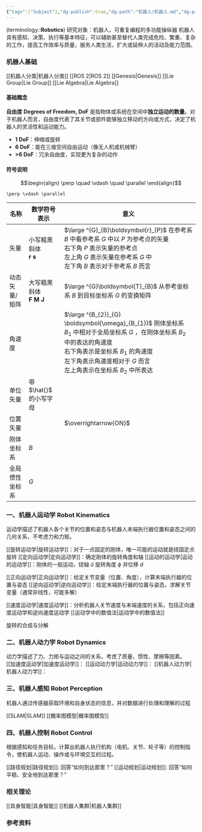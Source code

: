 ```yaml
---
{"tags":["Subject"],"dg-publish":true,"dg-path":"机器人/机器人.md","dg-pinned":true,"permalink":"/机器人/机器人/","pinned":true,"dgPassFrontmatter":true,"noteIcon":"","created":"2024-08-26T22:44:41.000+08:00","updated":"2025-07-15T22:01:54.221+08:00"}
---
```



(terminology::**Robotics**)  研究对象：机器人，可重复编程的多功能操纵器
机器人具有感知、决策、执行等基本特征，可以辅助甚至替代人类完成危险、繁重、复杂的工作，提高工作效率与质量，服务人类生活，扩大或延伸人的活动及能力范围。

### 机器人基础
[[机器人分类\|机器人分类]]
[[ROS 2\|ROS 2]]  [[Genesis\|Genesis]]
[[Lie Group\|Lie Group]]    [[Lie Algebra\|Lie Algebra]]


#### 基础概念
**自由度**    **Degrees of Freedom, DoF**
是指物体或系统在空间中**独立运动的数量**。对于机器人而言，自由度代表了其关节或部件能够独立移动的方向或方式，决定了机器人的灵活性和运动能力。
- **1 DoF**：伸缩或旋转
- **6 DoF**：能在三维空间自由运动（像无人机或机械臂）
- **>6 DoF**：冗余自由度，实现更为复杂的动作

#### 符号说明
$$\begin{align}
\perp \quad  \vdash \quad \parallel 
\end{align}$$
```
\perp \vdash \parallel 
```


| 名称      | 数学符号表示                                                        | 意义                                                                                                                                                                                   |
| ------- | ------------------------------------------------------------- | ------------------------------------------------------------------------------------------------------------------------------------------------------------------------------------ |
| 矢量      | 小写粗黑斜体<br>$\boldsymbol{r}\; \boldsymbol{s}$                   | $\large  ^{G}_{B}\boldsymbol{r}_{P}$   在参考系 $B$ 中看参考系 $G$ 中以 $P$ 为参考点的矢量<br>右下角 $P$ 表示矢量的参考点<br>左上角 $G$ 表示矢量在参考系 $G$ 中<br>左下角 $B$ 表示对于参考系 $B$ 而言                                     |
| 动态矢量/矩阵 | 大写粗黑斜体<br>$\boldsymbol{F}\; \boldsymbol{M}\;  \boldsymbol{J}$ | $\large  ^{G}\boldsymbol{T}_{B}$    从参考坐标系 $B$ 到目标坐标系 $G$ 的变换矩阵                                                                                                                      |
| 角速度     |                                                               | $\large  ^{B_{2}}_{G} \boldsymbol{\omega}_{B_{1}}$    刚体坐标系 $B_{1}$ 中相对于全局坐标系 $G$ ，在刚体坐标系 $B_{2}$ 中的表达的角速度<br>右下角表示是坐标系 $B_{1}$ 的角速度<br>左下角表示角速度相对于 $G$ 而言<br>左上角表示在坐标系 $B_{2}$ 中所表达 |
| 单位矢量    | 带  $\hat{}$  的小写字母                                            |                                                                                                                                                                                      |
| 位置矢量    |                                                               | $\overrightarrow{ON}$                                                                                                                                                                |
| 刚体坐标系   | $B$                                                           |                                                                                                                                                                                      |
| 全局惯性坐标系 | $G$                                                           |                                                                                                                                                                                      |

### 一、机器人运动学 Robot Kinematics
运动学描述了机器人各个关节的位置和姿态与机器人末端执行器位置和姿态之间的几何关系，不考虑力和力矩。

[[旋转运动学\|旋转运动学]]：对于一点固定的刚体，唯一可能的运动就是绕固定点旋转
[[定向运动学\|定向运动学]]：确定刚体的旋转角度和轴
[[运动的运动学\|运动的运动学]]：刚体的一般运动，绕轴 $\hat{u}$ 旋转角度 $\phi$ 并位移 $d$

[[正向运动学\|正向运动学]]：给定关节变量（位置、角度），计算末端执行器的位置与姿态
[[逆向运动学\|逆向运动学]]：给定末端执行器的位置与姿态，求解关节变量（通常非线性，可能多解）

[[速度运动学\|速度运动学]]：分析机器人关节速度与末端速度的关系，包括正向速度运动学和逆向速度运动学
[[运动学中的数值法\|运动学中的数值法]]


旋转的合成与分解
### 二、机器人动力学 Robot Dynamics
动力学描述了力、力矩与运动之间的关系，考虑了质量、惯性、摩擦等因素。
[[加速度运动学\|加速度运动学]]：
[[运动动力学\|运动动力学]]：
[[机器人动力学\|机器人动力学]]：

### 三、机器人感知 Robot Perception
机器人通过传感器获取环境和自身状态的信息，并对数据进行处理和理解的过程

[[SLAM\|SLAM]]
[[概率图模型\|概率图模型]]

### 四、机器人控制 Robot Control
根据感知和任务目标，计算出机器人执行机构（电机、关节、轮子等）的控制指令，使机器人运动、操作或与环境交互的过程。

[[路径规划\|路径规划]]: 回答“如何到达那里？”
[[运动规划\|运动规划]]: 回答“如何平稳、安全地到达那里？”

### 相关理论
[[具身智能\|具身智能]]
[[机器人集群\|机器人集群]]



### 参考资料

